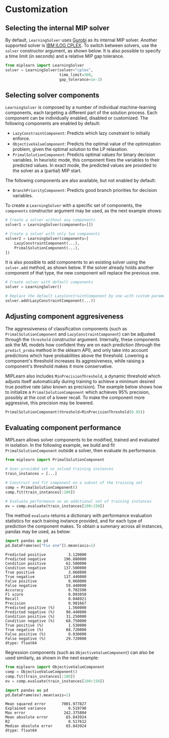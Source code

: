# Customization

## Selecting the internal MIP solver

By default, `LearningSolver` uses [Gurobi](https://www.gurobi.com/) as its internal MIP solver. Another supported solver is [IBM ILOG CPLEX](https://www.ibm.com/products/ilog-cplex-optimization-studio). To switch between solvers, use the `solver` constructor argument, as shown below. It is also possible to specify a time limit (in seconds) and a relative MIP gap tolerance.

```python
from miplearn import LearningSolver
solver = LearningSolver(solver="cplex",
                        time_limit=300,
                        gap_tolerance=1e-3)
```

## Selecting solver components

`LearningSolver` is composed by a number of individual machine-learning components, each targeting a different part of the solution process. Each component can be individually enabled, disabled or customized. The following components are enabled by default:

* `LazyConstraintComponent`: Predicts which lazy constraint to initially enforce.
* `ObjectiveValueComponent`: Predicts the optimal value of the optimization problem, given the optimal solution to the LP relaxation.
* `PrimalSolutionComponent`: Predicts optimal values for binary decision variables. In heuristic mode, this component fixes the variables to their predicted values. In exact mode, the predicted values are provided to the solver as a (partial) MIP start.

The following components are also available, but not enabled by default:

* `BranchPriorityComponent`: Predicts good branch priorities for decision variables.

To create a `LearningSolver` with a specific set of components, the `components` constructor argument may be used, as the next example shows:

```python
# Create a solver without any components
solver1 = LearningSolver(components=[])

# Create a solver with only two components
solver2 = LearningSolver(components=[
    LazyConstraintComponent(...),
    PrimalSolutionComponent(...),
])
```

It is also possible to add components to an existing solver using the `solver.add` method, as shown below. If the solver already holds another component of that type, the new component will replace the previous one.
```python
# Create solver with default components
solver = LearningSolver()

# Replace the default LazyConstraintComponent by one with custom parameters 
solver.add(LazyConstraintComponent(...))
```

## Adjusting component aggresiveness

The aggressiveness of classification components (such as `PrimalSolutionComponent` and `LazyConstraintComponent`) can
be adjusted through the `threshold` constructor argument. Internally, these components ask the ML models how confident
they are on each prediction (through the `predict_proba` method in the sklearn API), and only take into account
predictions which have probabilities above the threshold. Lowering a component's threshold increases its aggresiveness,
while raising a component's threshold makes it more conservative. 

MIPLearn also includes `MinPrecisionThreshold`, a dynamic threshold which adjusts itself automatically during training
to achieve a minimum desired true positive rate (also known as precision). The example below shows how to initialize
a `PrimalSolutionComponent` which achieves 95% precision, possibly at the cost of a lower recall. To make the component
more aggressive, this precision may be lowered.

```python
PrimalSolutionComponent(threshold=MinPrecisionThreshold(0.95))
```

## Evaluating component performance

MIPLearn allows solver components to be modified, trained and evaluated in isolation. In the following example, we build and
fit `PrimalSolutionComponent` outside a solver, then evaluate its performance.

```python
from miplearn import PrimalSolutionComponent

# User-provided set os solved training instances
train_instances = [...]

# Construct and fit component on a subset of the training set
comp = PrimalSolutionComponent()
comp.fit(train_instances[:100])

# Evaluate performance on an additional set of training instances
ev = comp.evaluate(train_instances[100:150])
``` 

The method `evaluate` returns a dictionary with performance evaluation statistics for each training instance provided,
and for each type of prediction the component makes. To obtain a summary across all instances, pandas may be used, as below:

```python
import pandas as pd
pd.DataFrame(ev["Fix one"]).mean(axis=1)
```
```text
Predicted positive          3.120000
Predicted negative        196.880000
Condition positive         62.500000
Condition negative        137.500000
True positive               3.060000
True negative             137.440000
False positive              0.060000
False negative             59.440000
Accuracy                    0.702500
F1 score                    0.093050
Recall                      0.048921
Precision                   0.981667
Predicted positive (%)      1.560000
Predicted negative (%)     98.440000
Condition positive (%)     31.250000
Condition negative (%)     68.750000
True positive (%)           1.530000
True negative (%)          68.720000
False positive (%)          0.030000
False negative (%)         29.720000
dtype: float64
```

Regression components (such as `ObjectiveValueComponent`) can also be used similarly, as shown in the next example:

```python
from miplearn import ObjectiveValueComponent
comp = ObjectiveValueComponent()
comp.fit(train_instances[:100])
ev = comp.evaluate(train_instances[100:150])

import pandas as pd
pd.DataFrame(ev).mean(axis=1)
```
```text
Mean squared error       7001.977827
Explained variance          0.519790
Max error                 242.375804
Mean absolute error        65.843924
R2                          0.517612
Median absolute error      65.843924
dtype: float64
```

